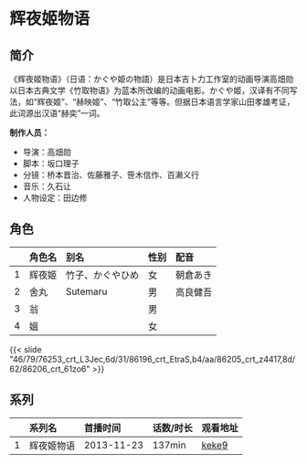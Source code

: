 # 辉夜姬物语


## 简介

《辉夜姬物语》（日语：かぐや姫の物語）是日本吉卜力工作室的动画导演高畑勋以日本古典文学《竹取物语》为蓝本所改编的动画电影。かぐや姬，汉译有不同写法，如“辉夜姬”、“赫映姬”、“竹取公主”等等。但据日本语言学家山田孝雄考证，此词源出汉语“赫奕”一词。

**制作人员：**
- 导演：高畑勋
- 脚本：坂口理子
- 分镜：桥本晋治、佐藤雅子、笹木信作、百濑义行
- 音乐：久石让
- 人物设定：田边修

## 角色

|     |   角色名   |   别名  | 性别 |  配音  |
|:--- |:------  |:----      |:---  |:--   |
| 1 | 辉夜姬 | 竹子、かぐやひめ | 女 | 朝倉あき |
| 2 | 舍丸 | Sutemaru | 男 | 高良健吾 |
| 3 | 翁 |  | 男 |  |
| 4 | 媼 |  | 女 |  |

{{< slide "46/79/76253_crt_L3Jec,6d/31/86196_crt_EtraS,b4/aa/86205_crt_z4417,8d/62/86206_crt_61zo6" >}}

## 系列

|     | 系列名   | 首播时间       | 话数/时长  | 观看地址                                                    |
| :-- | :---- | :--------- | :----- | :------------------------------------------------------ |
| 1   | 辉夜姬物语 | 2013-11-23 | 137min | [keke9](https://www.keke9.app/play/28654-4-251762.html) |



